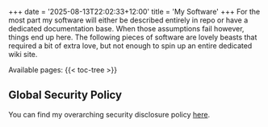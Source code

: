 +++
date = '2025-08-13T22:02:33+12:00'
title = 'My Software'
+++
For the most part my software will either be described entirely in repo or have a dedicated documentation base. When those assumptions fail however, things end up here. The following pieces of software are lovely beasts that required a bit of extra love, but not enough to spin up an entire dedicated wiki site.

Available pages:
{{< toc-tree >}}

## Global Security Policy

You can find my overarching security disclosure policy [here](https://data.skelmis.co.nz/disclosure-policy).